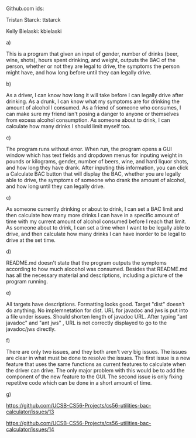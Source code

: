 Github.com ids:

  Tristan Starck: ttstarck
  
  Kelly Bielaski: kbielaski

a)

  This is a program that given an input of gender, number of drinks (beer, wine, shots), hours spent drinking, and weight,     outputs the BAC of the person, whether or not they are legal to drive, the symptoms the person might have, and how long      before until they can legally drive.

b) 

  As a driver, I can know how long it will take before I can legally drive after drinking.
  As a drunk, I can know what my symptoms are for drinking the amount of alcohol I consumed.
  As a friend of someone who consumes, I can make sure my friend isn't posing a danger to anyone or themselves from excess     alcohol consumption.
  As someone about to drink, I can calculate how many drinks I should limit myself too.
  
c) 

  The program runs without error. When run, the program opens a GUI window which has text fields and dropdown menus for     inputing weight in pounds or kilograms, gender, number of beers, wine, and hard liquor shots, and how long they have drank. After inputing this information, you can click a Calculate BAC button that will display the BAC, whether you are legally able to drive, the symptoms of someone who drank the amount of alcohol, and how long until they can legally drive.
  
c)

  As someone currently drinking or about to drink, I can set a BAC limit and then calculate how many more drinks I can have in a specific amount of time with my current amount of alcohol consumed before I reach that limit.
  As someone about to drink, I can set a time when I want to be legally able to drive, and then calculate how many drinks I can have inorder to be legal to drive at the set time.
  
d)

  README.md doesn't state that the program outputs the symptoms according to how much alocohol was consumed.
  Besides that README.md has all the necessary material and descriptions, including a picture of the program running.
  
e)

  All targets have descriptions. Formatting looks good.
  Target "dist" doesn't do anything. No implemnetation for dist.
  URL for javadoc and jws is put into a file under issues. Should shorten length of javadoc URL.
  After typing "ant javadoc" and "ant jws" , URL is not correctly displayed to go to the javadoc/jws directly.
  
f)

  There are only two issues, and they both aren't very big issues. The issues are clear in what must be done to resolve the issues.
  The first issue is a new feature that uses the same functions as current features to calculate when the driver can drive. The only major problem with this would be to add the component of the new feature to the GUI.
  The second issue is only fixing repetitve code which can be done in a short amount of time.
  
g)

  https://github.com/UCSB-CS56-Projects/cs56-utilities-bac-calculator/issues/13
  
  https://github.com/UCSB-CS56-Projects/cs56-utilities-bac-calculator/issues/14
  
  
  
  
